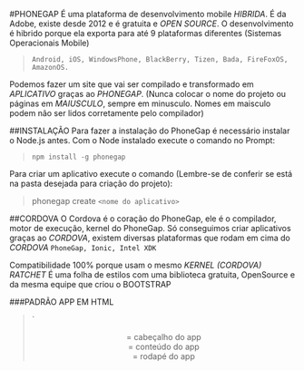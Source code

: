 #PHONEGAP
É uma plataforma de desenvolvimento mobile *HIBRIDA*. É da Adobe, existe desde 2012 e é gratuita e *OPEN SOURCE*.
O desenvolvimento é hibrido porque ela exporta para até 9 plataformas diferentes (Sistemas Operacionais Mobile)
> `Android, iOS, WindowsPhone, BlackBerry, Tizen, Bada, FireFoxOS, AmazonOS.`


Podemos fazer um site que vai ser compilado e transformado em *APLICATIVO* graças ao *PHONEGAP*.
(Nunca colocar o nome do projeto ou páginas em *MAIUSCULO*, sempre em minusculo. Nomes em maisculo podem não ser lidos corretamente pelo compilador)

##INSTALAÇÃO
Para fazer a instalação do PhoneGap é necessário instalar o Node.js antes.
Com o Node instalado execute o comando no Prompt: 

> `npm install -g phonegap`

Para criar um aplicativo execute o comando (Lembre-se de conferir se está na pasta desejada para criação do projeto):

> phonegap create `<nome do aplicativo>`


##CORDOVA
O Cordova é o coração do PhoneGap, ele é o compilador, motor de execução, kernel do PhoneGap. Só conseguimos criar aplicativos graças ao *CORDOVA*, existem diversas plataformas que rodam em cima do *CORDOVA*
`PhoneGap, Ionic, Intel XDK`


Compatibilidade 100% porque usam o mesmo *KERNEL (CORDOVA)*
*RATCHET*
É uma folha de estilos com uma biblioteca gratuita, OpenSource e da mesma equipe que criou o BOOTSTRAP


###PADRÃO APP EM HTML
>`<html>
><head>
><title></title>
></head>
><body>
><header/> = cabeçalho do app 
><section/> = conteúdo do app
><footer/> = rodapé do app
><script/> = JavaScript e importações de bibliotecas
></body>
></html>`

###JQUERY
Javascript é um trabalho muito chato e braçal, para amenizar isso utilizaremos a biblioteca *JQUERY*. Sempre importar no final da página (antes de fechar o `<body>`)
Comandos iniciados por "$" significa um comando em JQuery
Comandos com "#" significa que estamos nos referindo à ID de algum objeto da página


Importar JQuery
Para usar o serviço pré-pronto é preciso fazer uma chamada remota do script do JQuery
`<script src="js/jquery-3.0.0.min.js"></script>`


Importar Script de tabela automática do JQuery
Para poder carregar GRIDS de forma automática (SIMPLES) importe uma bibliotca de templates do JQuery
`<script src="js/jquery.tmpl.min.js"></script>`




###AJAX
É a tecnologia utilizada para interagir o APP com o SERVIÇO (Azure com App)

>$.ajax({
>	    url: url do serviço,
>	    type: tipo de processo (GET, POST),
>	    success: caso a conexão dê certo,
>	    error: caso a conexão falhe
>	    });


Quando se tratar de enviar dados para o .ajax, certifique de não estar usando a tag `<form>`, ele não reconhecerá. Use apenas a tag `<div>`
*DEBUGGER*
Para monitorar um código JS no navegador utilizamos o comando debugger; onde você quer que o código pare, teste o app no Google Chrome com a aba de Console aberta (F12). Esse processo equivale à um Breakpoint.
####FORMAS DE TESTAR O APLICATIVO

>01) Chrome
>Pelo navegador
>02) Simulador do PhoneGap
>É preciso ligar o servidor do phonegap via prompt de comando:
>phonegap serve


E baixar o aplicativo da PhoneGap. O notebook ou desktop rodando o servidor e o celular para teste devem estar na mesma Rede (WIFI) para que se encontrem.
Para ligar o servidor é preciso estar na mesma pasta do aplicativo (cd <pasta_do_app>)
Visualizamos em tempo real as telas do aplicativo na hora.
03) Compilar o aplicativo (gerar um .APK - binário do android)
É preciso criar uma conta na ADOBE
https://build.phonegap.com/


Zipar a pasta do seu aplicativo (Geralmente é a pasta www) e dar upload do arquivo zipado no site. Será gerado um QRCode onde você vai poder estar baixando seu projeto .apk e instalando no seu dispositivo.